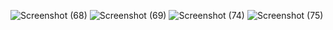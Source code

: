 ![Screenshot (68)](https://github.com/PunithRajKumarM/Chatting-app/assets/146944110/7c3b19e6-1508-44b0-a34c-a9d6076171c7)
![Screenshot (69)](https://github.com/PunithRajKumarM/Chatting-app/assets/146944110/b5e9c2b1-ebe1-4696-a201-256312206474)
![Screenshot (74)](https://github.com/PunithRajKumarM/Chatting-app/assets/146944110/58a50807-19f0-4f48-acbe-ff8d13eec5c1)
![Screenshot (75)](https://github.com/PunithRajKumarM/Chatting-app/assets/146944110/03643c24-2e18-454a-9453-ca1f8f9ad2a0)
